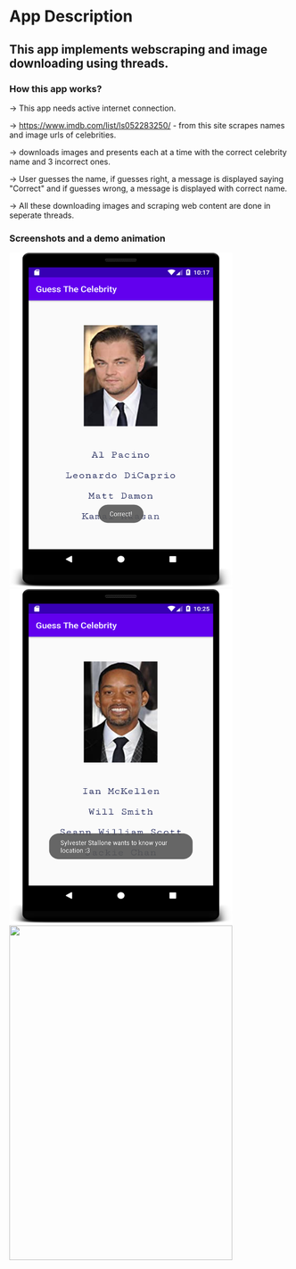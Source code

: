 # App Description

## This app implements webscraping and image downloading using threads.

### How this app works?

-> This app needs active internet connection.

-> https://www.imdb.com/list/ls052283250/ - from this site scrapes names and image urls of celebrities.

-> downloads images and presents each at a time with the correct celebrity name and 3 incorrect ones.

-> User guesses the name, if guesses right, a message is displayed saying "Correct" and if guesses wrong, a message is displayed with correct name.

-> All these downloading images and scraping web content are done in seperate threads.

### Screenshots and a demo animation

<img src=".\screenshots\image1.png" height=600 width=400>
<img src=".\screenshots\image2.png" height=600 width=400>

<img src=".\screenshots\video1.gif" height=600 width=400>